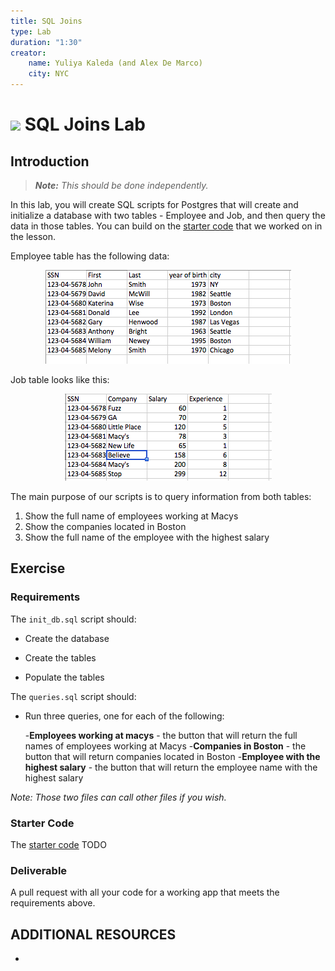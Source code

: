 ```yaml
---
title: SQL Joins
type: Lab
duration: "1:30"
creator:
    name: Yuliya Kaleda (and Alex De Marco)
    city: NYC
---
```


# ![](https://ga-dash.s3.amazonaws.com/production/assets/logo-9f88ae6c9c3871690e33280fcf557f33.png) SQL Joins Lab

## Introduction

> ***Note:*** _This should be done independently._

In this lab, you will create SQL scripts for Postgres that will create and initialize a database with two tables - Employee and Job, and then query the data in those tables. You can build on the [starter code](../sql-joins-lesson/starter-code) that we worked on in the lesson.

Employee table has the following data:  

<p align="center">
  <img src="./screenshots/employee.png">  
</p>

Job table looks like this:  

<p align="center">
  <img src="./screenshots/job.png">   
</p>

The main purpose of our scripts is to query information from both tables:  

1.  Show the full name of employees working at Macys
2.  Show the companies located in Boston  
3.  Show the full name of the employee with the highest salary  


## Exercise

### Requirements

The ``init_db.sql`` script should:  

- Create the database 

- Create the tables

- Populate the tables

The ``queries.sql`` script should:
  
- Run three queries, one for each of the following:

  -**Employees working at macys** - the button that will return the full names of employees working at Macys
  -**Companies in Boston** - the button that will return companies located in Boston
  -**Employee with the highest salary** - the button that will return the employee name with the highest salary


*Note: Those two files can call other files if you wish.*

### Starter Code

The [starter code](starter-code) TODO

### Deliverable

A pull request with all your code for a working app that meets the requirements above.

## ADDITIONAL RESOURCES

- 
